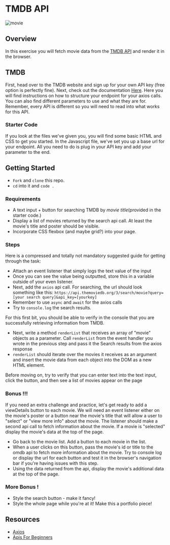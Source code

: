 # TMDB API

![movie](https://totalfratmove.com/wp-content/uploads/2021/04/image-7.jpeg)

## Overview

In this exercise you will fetch movie data from the [TMDB API](https://developers.themoviedb.org/3/getting-started/introduction) and render it in the browser.

## TMDB

First, head over to the TMDB website and sign up for your own API key (free option is perfectly fine). Next, check out the documentation [Here](https://developers.themoviedb.org/3/getting-started/introduction). Here you will find instructions on how to structure your endpoint for your axios calls. You can also find different parameters to use and what they are for. Remember, every API is different so you will need to read into what works for this API.

### Starter Code

If you look at the files we've given you, you will find some basic HTML and CSS to get you started. In the Javascript file, we've set you up a base url for your endpoint. All you need to do is plug in your API key and add your parameter to the end.

## Getting Started

- `Fork` and `clone` this repo.
- `cd` into it and `code .`

### Requirements

- A text input + button for searching TMDB by _movie title_(provided in the starter code.)
- Display a list of movies returned by the search api call. At least the movie's title and poster should be visible.
- Incorporate CSS flexbox (and maybe grid?) into your page.

### Steps

Here is a compressed and totally not mandatory suggested guide for getting through the task:

- Attach an event listener that simply logs the text value of the input
- Once you can see the value being outputted, store this in a variable outside of your even listener.
- Next, add the `axios` api call. For searching, the url should look something like this: `https://api.themoviedb.org/3/search/movie?query=[your search query]&api_key=[yourkey]`
- Remember to use `async` and `await` for the axios calls
- Try to `console.log` the search results.

For this first bit, you should be able to verify in the console that you are successfully retrieving information from TMDB.

- Next, write a method `renderList` that receives an array of "movie" objects as a parameter. Call `renderList` from the event handler you wrote in the previous step and pass it the Search results from the axios response
- `renderList` should iterate over the movies it receives as an argument and insert the movie data from each object into the DOM as a new HTML element.

Before moving on, try to verify that you can enter text into the text input, click the button, and then see a list of movies appear on the page

### Bonus !!!

If you need an extra challenge and practice, let's get ready to add a viewDetails button to each movie.
We will need an event listener either on the movie's poster or a button near the movie's title that will allow a user to "select" or "view more info" about the movie. The listener should make a second api call to fetch information about the movie. If a movie is "selected" display the movie's data at the top of the page.

- Go back to the movie list. Add a button to each movie in the list.
- When a user clicks on this button, pass the movie's id or title to the omdb api to fetch more information about the movie. Try to console log or display the url for each button and test it in the browser's navigation bar if you're having issues with this step.
- Using the data returned from the api, display the movie's additional data at the top of the page.

### More Bonus !

- Style the search button - make it fancy!
- Style the whole page while you're at it! Make this a portfolio piece!

## Resources

- [Axios](https://github.com/axios/axios)
- [Apis For Beginners](https://medium.com/@LewisMenelaws/a-beginners-guide-to-web-apis-and-how-they-will-help-you-23923a0da450)
